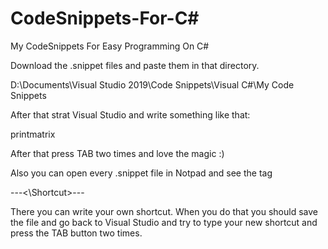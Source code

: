 # CodeSnippets-For-C#
My CodeSnippets For Easy Programming On C#

Download the .snippet files and paste them in that directory.

D:\Documents\Visual Studio 2019\Code Snippets\Visual C#\My Code Snippets

After that strat Visual Studio and write something like that:
 
printmatrix

After that press TAB two times and love the magic :)

Also you can open every .snippet file in Notpad and see the tag

---<Shortcut><\Shortcut>---

There you can write your own shortcut.
When you do that you should save the file and go back to Visual Studio and try to type your new shortcut and press the TAB button two times.